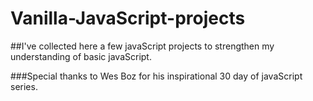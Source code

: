 # Vanilla-JavaScript-projects

##I've collected here a few javaScript projects to strengthen my understanding of basic javaScript.  

###Special thanks to Wes Boz for his inspirational 30 day of javaScript series.
